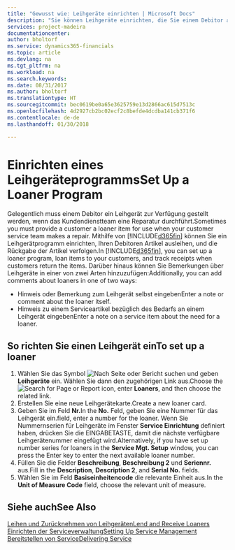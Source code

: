 ```yaml
---
title: "Gewusst wie: Leihgeräte einrichten | Microsoft Docs"
description: "Sie können Leihgeräte einrichten, die Sie einem Debitor ausleihen können, wenn er Serviceartikel im Service hat."
services: project-madeira
documentationcenter: 
author: bholtorf
ms.service: dynamics365-financials
ms.topic: article
ms.devlang: na
ms.tgt_pltfrm: na
ms.workload: na
ms.search.keywords: 
ms.date: 08/31/2017
ms.author: bholtorf
ms.translationtype: HT
ms.sourcegitcommit: bec0619be0a65e3625759e13d2866ac615d7513c
ms.openlocfilehash: 4d2927cb2bc02ecf2c8befde4dcdba141cb371f6
ms.contentlocale: de-de
ms.lasthandoff: 01/30/2018

---
```

# <a name="set-up-a-loaner-program"></a><span data-ttu-id="8241e-103">Einrichten eines Leihgeräteprogramms</span><span class="sxs-lookup"><span data-stu-id="8241e-103">Set Up a Loaner Program</span></span>
<span data-ttu-id="8241e-104">Gelegentlich muss einem Debitor ein Leihgerät zur Verfügung gestellt werden, wenn das Kundendienstteam eine Reparatur durchführt.</span><span class="sxs-lookup"><span data-stu-id="8241e-104">Sometimes you must provide a customer a loaner item for use when your customer service team makes a repair.</span></span> <span data-ttu-id="8241e-105">Mithilfe von [!INCLUDE[d365fin](includes/d365fin_md.md)] können Sie ein Leihgerätprogramm einrichten, Ihren Debitoren Artikel ausleihen, und die Rückgabe der Artikel verfolgen.</span><span class="sxs-lookup"><span data-stu-id="8241e-105">In [!INCLUDE[d365fin](includes/d365fin_md.md)], you can set up a loaner program, loan items to your customers, and track receipts when customers return the items.</span></span> <span data-ttu-id="8241e-106">Darüber hinaus können Sie Bemerkungen über Leihgeräte in einer von zwei Arten hinzuzufügen:</span><span class="sxs-lookup"><span data-stu-id="8241e-106">Additionally, you can add comments about loaners in one of two ways:</span></span>  
  
* <span data-ttu-id="8241e-107">Hinweis oder Bemerkung zum Leihgerät selbst eingeben</span><span class="sxs-lookup"><span data-stu-id="8241e-107">Enter a note or comment about the loaner itself.</span></span>  
* <span data-ttu-id="8241e-108">Hinweis zu einem Serviceartikel bezüglich des Bedarfs an einem Leihgerät eingeben</span><span class="sxs-lookup"><span data-stu-id="8241e-108">Enter a note on a service item about the need for a loaner.</span></span>  

## <a name="to-set-up-a-loaner"></a><span data-ttu-id="8241e-109">So richten Sie einen Leihgerät ein</span><span class="sxs-lookup"><span data-stu-id="8241e-109">To set up a loaner</span></span>  
1. <span data-ttu-id="8241e-110">Wählen Sie das Symbol ![Nach Seite oder Bericht suchen](media/ui-search/search_small.png "Nach Seite oder Bericht suchen") und geben **Leihgeräte** ein. Wählen Sie dann den zugehörigen Link aus.</span><span class="sxs-lookup"><span data-stu-id="8241e-110">Choose the ![Search for Page or Report](media/ui-search/search_small.png "Search for Page or Report icon") icon, enter **Loaners**, and then choose the related link.</span></span>  
2. <span data-ttu-id="8241e-111">Erstellen Sie eine neue Leihgerätekarte.</span><span class="sxs-lookup"><span data-stu-id="8241e-111">Create a new loaner card.</span></span> 
3. <span data-ttu-id="8241e-112">Geben Sie im Feld **Nr.**</span><span class="sxs-lookup"><span data-stu-id="8241e-112">In the **No.**</span></span> <span data-ttu-id="8241e-113">Feld,  geben Sie eine Nummer für das Leihgerät ein.</span><span class="sxs-lookup"><span data-stu-id="8241e-113">field, enter a number for the loaner.</span></span> <span data-ttu-id="8241e-114">Wenn Sie Nummernserien für Leihgeräte im Fenster **Service Einrichtung** definiert haben, drücken Sie die EINGABETASTE, damit die nächste verfügbare Leihgerätenummer eingefügt wird.</span><span class="sxs-lookup"><span data-stu-id="8241e-114">Alternatively, if you have set up number series for loaners in the **Service Mgt. Setup** window, you can press the Enter key to enter the next available loaner number.</span></span>  
4. <span data-ttu-id="8241e-115">Füllen Sie die Felder **Beschreibung**, **Beschreibung 2** und **Seriennr.** aus.</span><span class="sxs-lookup"><span data-stu-id="8241e-115">Fill in the **Description**, **Description 2**, and **Serial No.** fields.</span></span>  
5. <span data-ttu-id="8241e-116">Wählen Sie im Feld **Basiseinheitencode** die relevante Einheit aus.</span><span class="sxs-lookup"><span data-stu-id="8241e-116">In the **Unit of Measure Code** field, choose the relevant unit of measure.</span></span>  
  
## <a name="see-also"></a><span data-ttu-id="8241e-117">Siehe auch</span><span class="sxs-lookup"><span data-stu-id="8241e-117">See Also</span></span>
[<span data-ttu-id="8241e-118">Leihen und Zurücknehmen von Leihgeräten</span><span class="sxs-lookup"><span data-stu-id="8241e-118">Lend and Receive Loaners</span></span>](service-how-to-lend-receive-loaners.md)  
[<span data-ttu-id="8241e-119">Einrichten der Serviceverwaltung</span><span class="sxs-lookup"><span data-stu-id="8241e-119">Setting Up Service Management</span></span>](service-setup-service.md)  
[<span data-ttu-id="8241e-120">Bereitstellen von Service</span><span class="sxs-lookup"><span data-stu-id="8241e-120">Delivering Service</span></span>](service-deliver-service.md)  


